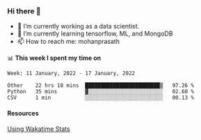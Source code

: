 ### Hi there 👋

- 🔭 I’m currently working as a data scientist.
- 🌱 I’m currently learning tensorflow, ML, and MongoDB
- 📫 How to reach me: mohanprasath

📊 **This week I spent my time on**
<!--START_SECTION:waka-->
```text
Week: 11 January, 2022 - 17 January, 2022

Other    22 hrs 18 mins  ████████████████████████▒   97.26 % 
Python   35 mins         ▓░░░░░░░░░░░░░░░░░░░░░░░░   02.60 % 
CSV      1 min           ░░░░░░░░░░░░░░░░░░░░░░░░░   00.13 % 
```
<!--END_SECTION:waka-->

#### Resources
[Using Wakatime Stats](https://github.com/marketplace/actions/waka-readme)
